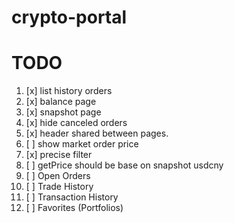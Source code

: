 # crypto-portal

# TODO
1. [x] list history orders
1. [x] balance page
1. [x] snapshot page
1. [x] hide canceled orders
1. [x] header shared between pages.
1. [ ] show market order price
1. [x] precise filter
1. [ ] getPrice should be base on snapshot usdcny
1. [ ] Open Orders
1. [ ] Trade History
1. [ ] Transaction History
1. [ ] Favorites (Portfolios)